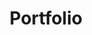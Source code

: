 ---
title: Portfolio
layout: collection
permalink: /portfolio/
collection: portfolio
entries_layout: grid
---